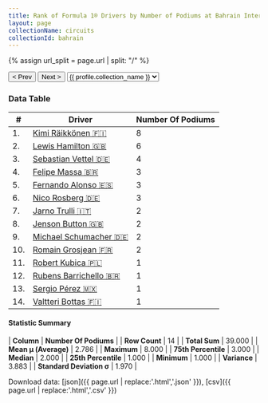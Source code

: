```yaml
---
title: Rank of Formula 1® Drivers by Number of Podiums at Bahrain International Circuit
layout: page
collectionName: circuits
collectionId: bahrain
---
```


{% assign url_split = page.url | split: "/" %}
<div id="collection-navigation">
<button onclick="selector.options[selector.selectedIndex-1].value && (window.location = selector.options[selector.selectedIndex-1].value);">&lt; Prev</button>
<button onclick="selector.options[selector.selectedIndex+1].value && (window.location = selector.options[selector.selectedIndex+1].value);">Next &gt;</button>
<select id="selector" onchange="this.options[this.selectedIndex].value && (window.location = this.options[this.selectedIndex].value);">
  {% for collectionId in site.data[page.collectionName].refs %}
    {% if collectionId == page.collectionId %}
      {% assign selected = "selected" %}
    {% else %}
      {% assign selected = "" %}
    {% endif %}
    {% assign profile = site.data[page.collectionName][collectionId].profile %}
    <option value="/f1/{{ page.collectionName }}/{{ collectionId }}/{{ url_split[4] }}" {{ selected }}>{{ profile.collection_name }}</option>
  {% endfor %}
</select>
</div>

<canvas id="chart" width="400" height="180"></canvas>
<script>
var data = {
    "datasets": [
        {
            "backgroundColor": [
                "#9C8E8D",
                "#9C8E8D",
                "#9C8E8D",
                "#9C8E8D",
                "#9C8E8D",
                "#9C8E8D",
                "#9C8E8D",
                "#9C8E8D",
                "#9C8E8D",
                "#9C8E8D",
                "#9C8E8D",
                "#9C8E8D",
                "#9C8E8D",
                "#9C8E8D"
            ],
            "borderColor": [
                "#1D181E",
                "#1D181E",
                "#1D181E",
                "#1D181E",
                "#1D181E",
                "#1D181E",
                "#1D181E",
                "#1D181E",
                "#1D181E",
                "#1D181E",
                "#1D181E",
                "#1D181E",
                "#1D181E",
                "#1D181E"
            ],
            "borderWidth": 1,
            "data": [
                8.0,
                6.0,
                4.0,
                3.0,
                3.0,
                3.0,
                2.0,
                2.0,
                2.0,
                2.0,
                1.0,
                1.0,
                1.0,
                1.0
            ],
            "label": "Number Of Podiums"
        }
    ],
    "labels": [
        "Kimi Räikkönen",
        "Lewis Hamilton",
        "Sebastian Vettel",
        "Felipe Massa",
        "Fernando Alonso",
        "Nico Rosberg",
        "Jarno Trulli",
        "Jenson Button",
        "Michael Schumacher",
        "Romain Grosjean",
        "Robert Kubica",
        "Rubens Barrichello",
        "Sergio Pérez",
        "Valtteri Bottas"
    ]
};
var options = {
  legend: {
    display: false
  },
  scales: {
    xAxes: [{
      ticks: {
        beginAtZero: true,
        maxRotation: 180,
        display: window.innerWidth > 800
      }
    }],
    yAxes: [{
      ticks: {
        beginAtZero: true
      }
    }]
  },
  onResize: function(chart, size) {
    chart.options.scales.xAxes[0].ticks.display = size.width > 800;
  }
};
var chart = new Chart("chart", {
    data: data,
    type: 'bar',
    options: options
});
</script>



### Data Table

| # | Driver | Number Of Podiums |
|--|--|--|
| 1. | [Kimi Räikkönen 🇫🇮](/f1/drivers/raikkonen) | 8 |
| 2. | [Lewis Hamilton 🇬🇧](/f1/drivers/hamilton) | 6 |
| 3. | [Sebastian Vettel 🇩🇪](/f1/drivers/vettel) | 4 |
| 4. | [Felipe Massa 🇧🇷](/f1/drivers/massa) | 3 |
| 5. | [Fernando Alonso 🇪🇸](/f1/drivers/alonso) | 3 |
| 6. | [Nico Rosberg 🇩🇪](/f1/drivers/rosberg) | 3 |
| 7. | [Jarno Trulli 🇮🇹](/f1/drivers/trulli) | 2 |
| 8. | [Jenson Button 🇬🇧](/f1/drivers/button) | 2 |
| 9. | [Michael Schumacher 🇩🇪](/f1/drivers/michael_schumacher) | 2 |
| 10. | [Romain Grosjean 🇫🇷](/f1/drivers/grosjean) | 2 |
| 11. | [Robert Kubica 🇵🇱](/f1/drivers/kubica) | 1 |
| 12. | [Rubens Barrichello 🇧🇷](/f1/drivers/barrichello) | 1 |
| 13. | [Sergio Pérez 🇲🇽](/f1/drivers/perez) | 1 |
| 14. | [Valtteri Bottas 🇫🇮](/f1/drivers/bottas) | 1 |

#### Statistic Summary

| **Column** | **Number Of Podiums** |
| **Row Count** | 14 |
| **Total Sum** | 39.000 |
| **Mean μ (Average)** | 2.786 |
| **Maximum** | 8.000 |
| **75th Percentile** | 3.000 |
| **Median** | 2.000 |
| **25th Percentile** | 1.000 |
| **Minimum** | 1.000 |
| **Variance** | 3.883 |
| **Standard Deviation σ** | 1.970 |

Download data: [json]({{ page.url | replace:'.html','.json' }}), [csv]({{ page.url | replace:'.html','.csv' }})
